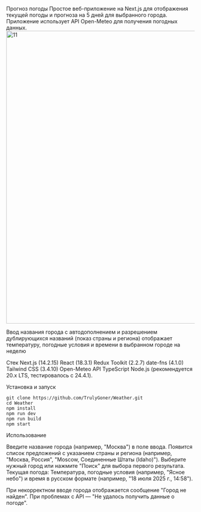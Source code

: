 Прогноз погоды Простое веб-приложение на Next.js для отображения текущей погоды и прогноза на 5 дней для выбранного города. Приложение использует API Open-Meteo для получения погодных данных.
<img width="1533" height="783" alt="11" src="https://github.com/user-attachments/assets/4c9f7ab7-fe36-4ca5-a96c-77274f3ab16d" />

Ввод названия города с автодополнением и разрешением дублирующихся названий (показ страны и региона) отображает температуру, погодные условия и времени в выбранном городе на неделю

Стек Next.js (14.2.15) React (18.3.1) Redux Toolkit (2.2.7) date-fns (4.1.0) Tailwind CSS (3.4.10) Open-Meteo API TypeScript Node.js (рекомендуется 20.x LTS, тестировалось с 24.4.1).

Установка и запуск
```
git clone https://github.com/TrulyGoner/Weather.git
cd Weather
npm install
npm run dev
npm run build
npm start
```
Использование

Введите название города (например, "Москва") в поле ввода. Появится список предложений с указанием страны и региона (например, "Москва, Россия", "Moscow, Соединенные Штаты (Idaho)"). Выберите нужный город или нажмите "Поиск" для выбора первого результата. Текущая погода: Температура, погодные условия (например, "Ясное небо") и время в русском формате (например, "18 июля 2025 г., 14:58").

При некорректном вводе города отображается сообщение "Город не найден". При проблемах с API — "Не удалось получить данные о погоде".
